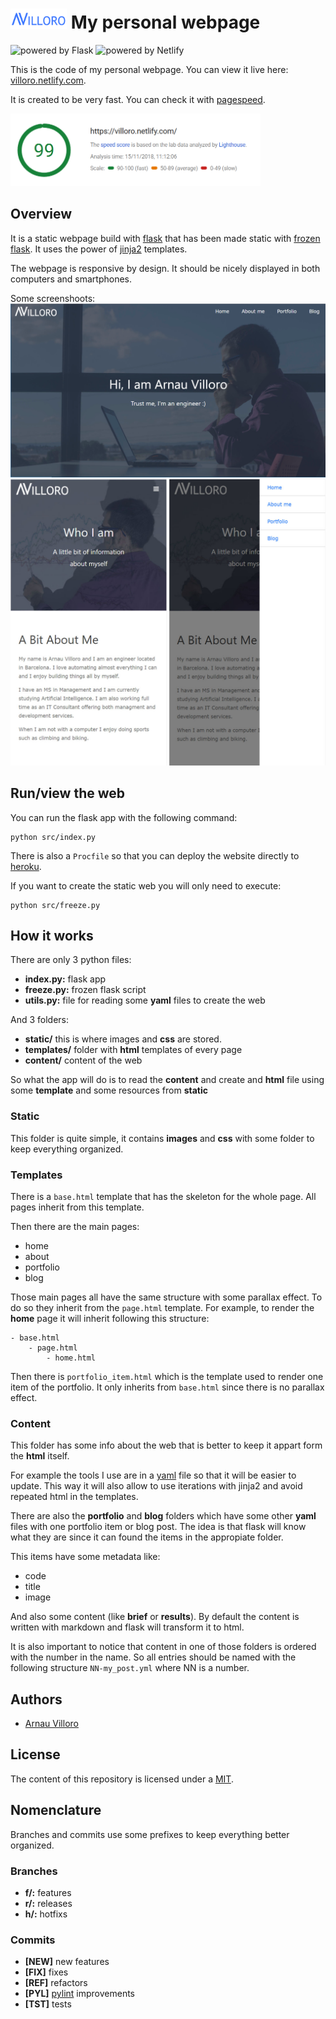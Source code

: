 # <img src="images/logo.png" alt="logo_villoro" width="90px"/> My personal webpage

![powered by Flask](https://img.shields.io/badge/powered_by-Frozen_Flask-blue.svg)
![powered by Netlify](https://img.shields.io/badge/hosted_by-Netlify-blue.svg)

This is the code of my personal webpage. You can view it live here: [villoro.netlify.com](https://villoro.netlify.com/).

It is created to be very fast. You can check it with [pagespeed](https://developers.google.com/speed/pagespeed/insights/?hl=ca&url=villoro.netlify.com).

<img src="images/pagespeed.png" alt="pagespeed" width="400px"/>

## Overview
It is a static webpage build with [flask](http://flask.pocoo.org/) that has been made static with [frozen flask](https://pythonhosted.org/Frozen-Flask/). It uses the power of [jinja2](http://jinja.pocoo.org/docs/2.10/) templates.

The webpage is responsive by design. It should be nicely displayed in both computers and smartphones. 

Some screenshoots:
![home](images/home.png)
![about](images/about.jpg)

## Run/view the web
You can run the flask app with the following command:

    python src/index.py
    
There is also a ```Procfile``` so that you can deploy the website directly to [heroku](https://heroku.com).

If you want to create the static web you will only need to execute:

    python src/freeze.py
    
## How it works
There are only 3 python files:
* **index.py:** flask app
* **freeze.py:** frozen flask script
* **utils.py:** file for reading some **yaml** files to create the web

And 3 folders:
* **static/** this is where images and **css** are stored.
* **templates/** folder with **html** templates of every page
* **content/** content of the web

So what the app will do is to read the **content** and create and **html** file using some **template** and some resources from **static**


### Static
This folder is quite simple, it contains **images** and **css** with some folder to keep everything organized.

### Templates
There is a ```base.html``` template that has the skeleton for the whole page. All pages inherit from this template.

Then there are the main pages:
* home
* about
* portfolio
* blog

Those main pages all have the same structure with some parallax effect. To do so they inherit from the ```page.html``` template. For example, to render the **home** page it will inherit following this structure:

    - base.html
        - page.html
            - home.html
            
Then there is ```portfolio_item.html``` which is the template used to render one item of the portfolio. It only inherits from ```base.html``` since there is no parallax effect.

### Content
This folder has some info about the web that is better to keep it appart form the **html** itself.

For example the tools I use are in a [yaml](https://en.wikipedia.org/wiki/YAML) file so that it will be easier to update. This way it will also allow to use iterations with jinja2 and avoid repeated html in the templates.

There are also the **portfolio** and **blog** folders which have some other **yaml** files with one portfolio item or blog post. The idea is that flask will know what they are since it can found the items in the appropiate folder.

This items have some metadata like:
* code
* title
* image

And also some content (like **brief** or **results**). By default the content is written with markdown and flask will transform it to html.

It is also important to notice that content in one of those folders is ordered with the number in the name. So all entries should be named with the following structure ```NN-my_post.yml``` where NN is a number.

## Authors
* [Arnau Villoro](villoro.com)

## License
The content of this repository is licensed under a [MIT](https://opensource.org/licenses/MIT).

## Nomenclature
Branches and commits use some prefixes to keep everything better organized.

### Branches
* **f/:** features
* **r/:** releases
* **h/:** hotfixs

### Commits
* **[NEW]** new features
* **[FIX]** fixes
* **[REF]** refactors
* **[PYL]** [pylint](https://www.pylint.org/) improvements
* **[TST]** tests
